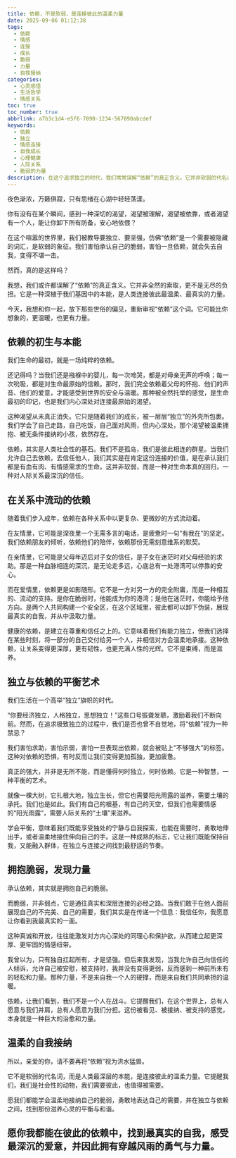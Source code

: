 ```yaml
---
title: 依赖，不是软弱，是连接彼此的温柔力量
date: 2025-09-06 01:12:38
tags:
  - 依赖
  - 情感
  - 连接
  - 成长
  - 脆弱
  - 力量
  - 自我接纳
categories:
  - 心灵感悟
  - 生活哲学
  - 情感关系
toc: true
toc_number: true
abbrlink: a7b3c1d4-e5f6-7890-1234-567890abcdef
keywords:
  - 依赖
  - 独立
  - 情感连接
  - 自我成长
  - 心理健康
  - 人际关系
  - 脆弱的力量
description: 在这个追求独立的时代，我们常常误解“依赖”的真正含义。它并非软弱的代名词，而是人类最深层的本能，是连接彼此的温柔纽带。本文将带你深入探索依赖的本质，理解它在关系中的流动，以及如何在独立与依赖之间找到那份滋养心灵的平衡，最终拥抱脆弱，发现真正的力量。
---
```


夜色渐浓，万籁俱寂，只有思绪在心湖中轻轻荡漾。

你有没有在某个瞬间，感到一种深切的渴望，渴望被理解，渴望被依靠，或者渴望有一个人，能让你卸下所有防备，安心地依偎？

在这个喧嚣的世界里，我们被教导要独立、要坚强，仿佛“依赖”是一个需要被隐藏的词汇，是软弱的象征。我们害怕承认自己的脆弱，害怕一旦依赖，就会失去自我，变得不堪一击。

然而，真的是这样吗？

我想，我们或许都误解了“依赖”的真正含义。它并非全然的索取，更不是无尽的负担。它是一种深植于我们基因中的本能，是人类连接彼此最温柔、最真实的力量。

今天，我想和你一起，放下那些世俗的偏见，重新审视“依赖”这个词。它可能比你想象的，更温暖，也更有力量。

## 依赖的初生与本能

我们生命的最初，就是一场纯粹的依赖。

还记得吗？当我们还是襁褓中的婴儿，每一次啼哭，都是对母亲无声的呼唤；每一次吮吸，都是对生命最原始的信赖。那时，我们完全依赖着父母的怀抱、他们的声音、他们的爱意，才能感受到世界的安全与温暖。那种被全然托举的感觉，是生命最初的印记，也是我们内心深处对连接最原始的渴望。

这种渴望从未真正消失。它只是随着我们的成长，被一层层“独立”的外壳所包裹。我们学会了自己走路，自己吃饭，自己面对风雨，但内心深处，那个渴望被温柔拥抱、被无条件接纳的小孩，依然存在。

依赖，其实是人类社会性的基石。我们不是孤岛，我们是彼此相连的群星。当我们允许自己去依赖，去信任他人，我们其实是在肯定这份连接的价值，是在承认我们都是有血有肉、有情感需求的生命。这并非软弱，而是一种对生命本真的回归，一种对人际关系最深沉的信任。

## 在关系中流动的依赖

随着我们步入成年，依赖在各种关系中以更复杂、更微妙的方式流动着。

在友情里，它可能是深夜里一个无需多言的电话，是疲惫时一句“有我在”的坚定。我们依赖朋友的倾听，依赖他们的陪伴，依赖那份无需刻意维系的默契。

在亲情里，它可能是父母年迈后对子女的信任，是子女在迷茫时对父母经验的求助。那是一种血脉相连的深沉，是无论走多远，心底总有一处港湾可以停靠的安心。

而在爱情里，依赖更是如影随形。它不是一方对另一方的完全附庸，而是一种相互的、流动的支持。是你在脆弱时，他能成为你的港湾；是他在迷茫时，你能给予他方向。是两个人共同构建一个安全区，在这个区域里，彼此都可以卸下伪装，展现最真实的自我，并从中汲取力量。

健康的依赖，是建立在尊重和信任之上的。它意味着我们有能力独立，但我们选择在某些时刻，将一部分的自己交付给另一个人，并相信对方会温柔地承接。这种依赖，让关系变得更深厚，更有韧性，也更充满人性的光辉。它不是束缚，而是滋养。

## 独立与依赖的平衡艺术

我们生活在一个高举“独立”旗帜的时代。

“你要经济独立，人格独立，思想独立！”这些口号振聋发聩，激励着我们不断向前。然而，在追求极致独立的过程中，我们是否也曾不自觉地，将“依赖”视为一种禁忌？

我们害怕求助，害怕示弱，害怕一旦表现出依赖，就会被贴上“不够强大”的标签。这种对依赖的恐惧，有时反而让我们变得更加孤独，更加疲惫。

真正的强大，并非是无所不能，而是懂得何时独立，何时依赖。它是一种智慧，一种平衡的艺术。

就像一棵大树，它扎根大地，独立生长，但它也需要阳光雨露的滋养，需要土壤的承托。我们也是如此。我们有自己的根基，有自己的天空，但我们也需要情感的“阳光雨露”，需要人际关系的“土壤”来滋养。

学会平衡，意味着我们既能享受独处的宁静与自我探索，也能在需要时，勇敢地伸出手，或者温柔地接住伸向自己的手。这是一种成熟的标志，它让我们既能保持自我，又能融入群体，在独立与连接之间找到最舒适的节奏。

## 拥抱脆弱，发现力量

承认依赖，其实就是拥抱自己的脆弱。

而脆弱，并非弱点，它是通往真实和深层连接的必经之路。当我们敢于在他人面前展现自己的不完美、自己的需要，我们其实是在传递一个信息：我信任你，我愿意让你看到我最真实的一面。

这种真诚和开放，往往能激发对方内心深处的同理心和保护欲，从而建立起更深厚、更牢固的情感纽带。

我曾以为，只有独自扛起所有，才是坚强。但后来我发现，当我允许自己向信任的人倾诉，允许自己被安慰，被支持时，我并没有变得更弱，反而感到一种前所未有的轻松和力量。那种力量，不是来自我一个人的硬撑，而是来自我们共同承担的温暖。

依赖，让我们看到，我们不是一个人在战斗。它提醒我们，在这个世界上，总有人愿意与我们并肩，总有人愿意为我们分担。这份被看见、被接纳、被支持的感觉，本身就是一种巨大的治愈和力量。

## 温柔的自我接纳

所以，亲爱的你，请不要再将“依赖”视为洪水猛兽。

它不是软弱的代名词，而是人类最深层的本能，是连接彼此的温柔力量。它提醒我们，我们是社会性的动物，我们需要彼此，也值得被需要。

愿我们都能学会温柔地接纳自己的脆弱，勇敢地表达自己的需要，并在独立与依赖之间，找到那份滋养心灵的平衡与和谐。

愿你我都能在彼此的依赖中，找到最真实的自我，感受最深沉的爱意，并因此拥有穿越风雨的勇气与力量。
---